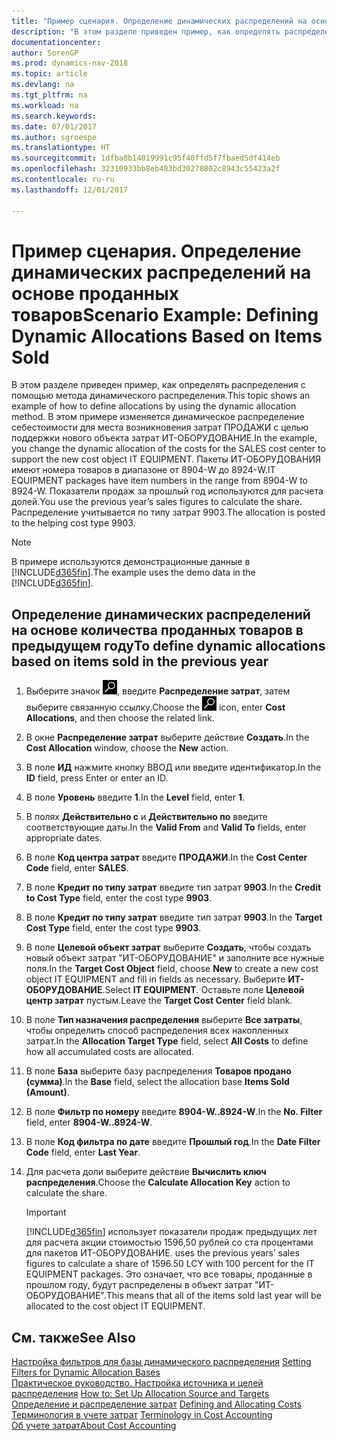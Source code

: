 ```yaml
---
title: "Пример сценария. Определение динамических распределений на основе проданных товаров"
description: "В этом разделе приведен пример, как определять распределения с помощью метода динамического распределения. В этом примере изменяется динамическое распределение себестоимости для места возникновения затрат ПРОДАЖИ с целью поддержки нового объекта затрат ИТ-ОБОРУДОВАНИЕ. Пакеты ИТ-ОБОРУДОВАНИЯ имеют номера товаров в диапазоне от 8904-W до 8924-W. Показатели продаж за прошлый год используются для расчета долей. Распределение учитывается по типу затрат 9903."
documentationcenter: 
author: SorenGP
ms.prod: dynamics-nav-2018
ms.topic: article
ms.devlang: na
ms.tgt_pltfrm: na
ms.workload: na
ms.search.keywords: 
ms.date: 07/01/2017
ms.author: sgroespe
ms.translationtype: HT
ms.sourcegitcommit: 1dfba8b14019991c95f40ffd5f7fbaed5df414eb
ms.openlocfilehash: 32310933bb8eb483bd30270802c8943c55423a2f
ms.contentlocale: ru-ru
ms.lasthandoff: 12/01/2017

---
```

# <a name="scenario-example-defining-dynamic-allocations-based-on-items-sold"></a><span data-ttu-id="1c619-107">Пример сценария. Определение динамических распределений на основе проданных товаров</span><span class="sxs-lookup"><span data-stu-id="1c619-107">Scenario Example: Defining Dynamic Allocations Based on Items Sold</span></span>
<span data-ttu-id="1c619-108">В этом разделе приведен пример, как определять распределения с помощью метода динамического распределения.</span><span class="sxs-lookup"><span data-stu-id="1c619-108">This topic shows an example of how to define allocations by using the dynamic allocation method.</span></span> <span data-ttu-id="1c619-109">В этом примере изменяется динамическое распределение себестоимости для места возникновения затрат ПРОДАЖИ с целью поддержки нового объекта затрат ИТ-ОБОРУДОВАНИЕ.</span><span class="sxs-lookup"><span data-stu-id="1c619-109">In the example, you change the dynamic allocation of the costs for the SALES cost center to support the new cost object IT EQUIPMENT.</span></span> <span data-ttu-id="1c619-110">Пакеты ИТ-ОБОРУДОВАНИЯ имеют номера товаров в диапазоне от 8904-W до 8924-W.</span><span class="sxs-lookup"><span data-stu-id="1c619-110">IT EQUIPMENT packages have item numbers in the range from 8904-W to 8924-W.</span></span> <span data-ttu-id="1c619-111">Показатели продаж за прошлый год используются для расчета долей.</span><span class="sxs-lookup"><span data-stu-id="1c619-111">You use the previous year’s sales figures to calculate the share.</span></span> <span data-ttu-id="1c619-112">Распределение учитывается по типу затрат 9903.</span><span class="sxs-lookup"><span data-stu-id="1c619-112">The allocation is posted to the helping cost type 9903.</span></span>  

> [!NOTE]  
>  <span data-ttu-id="1c619-113">В примере используются демонстрационные данные в [!INCLUDE[d365fin](includes/d365fin_md.md)].</span><span class="sxs-lookup"><span data-stu-id="1c619-113">The example uses the demo data in the [!INCLUDE[d365fin](includes/d365fin_md.md)].</span></span>  

## <a name="to-define-dynamic-allocations-based-on-items-sold-in-the-previous-year"></a><span data-ttu-id="1c619-114">Определение динамических распределений на основе количества проданных товаров в предыдущем году</span><span class="sxs-lookup"><span data-stu-id="1c619-114">To define dynamic allocations based on items sold in the previous year</span></span>  

1.  <span data-ttu-id="1c619-115">Выберите значок ![Поиск страницы или отчета](media/ui-search/search_small.png "Значок поиска страницы или отчета"), введите **Распределение затрат**, затем выберите связанную ссылку.</span><span class="sxs-lookup"><span data-stu-id="1c619-115">Choose the ![Search for Page or Report](media/ui-search/search_small.png "Search for Page or Report icon") icon, enter **Cost Allocations**, and then choose the related link.</span></span>  
2.  <span data-ttu-id="1c619-116">В окне **Распределение затрат** выберите действие **Создать**.</span><span class="sxs-lookup"><span data-stu-id="1c619-116">In the **Cost Allocation** window, choose the **New** action.</span></span>  
3.  <span data-ttu-id="1c619-117">В поле **ИД** нажмите кнопку ВВОД или введите идентификатор.</span><span class="sxs-lookup"><span data-stu-id="1c619-117">In the **ID** field, press Enter or enter an ID.</span></span>  
4.  <span data-ttu-id="1c619-118">В поле **Уровень** введите **1**.</span><span class="sxs-lookup"><span data-stu-id="1c619-118">In the **Level** field, enter **1**.</span></span>  
5.  <span data-ttu-id="1c619-119">В полях **Действительно с** и **Действительно по** введите соответствующие даты.</span><span class="sxs-lookup"><span data-stu-id="1c619-119">In the **Valid From** and **Valid To** fields, enter appropriate dates.</span></span>  
6.  <span data-ttu-id="1c619-120">В поле **Код центра затрат** введите **ПРОДАЖИ**.</span><span class="sxs-lookup"><span data-stu-id="1c619-120">In the **Cost Center Code** field, enter **SALES**.</span></span>  
7.  <span data-ttu-id="1c619-121">В поле **Кредит по типу затрат** введите тип затрат **9903**.</span><span class="sxs-lookup"><span data-stu-id="1c619-121">In the **Credit to Cost Type** field, enter the cost type **9903**.</span></span>  
8.  <span data-ttu-id="1c619-122">В поле **Кредит по типу затрат** введите тип затрат **9903**.</span><span class="sxs-lookup"><span data-stu-id="1c619-122">In the **Target Cost Type** field, enter the cost type **9903**.</span></span>  
9. <span data-ttu-id="1c619-123">В поле **Целевой объект затрат** выберите **Создать**, чтобы создать новый объект затрат "ИТ-ОБОРУДОВАНИЕ" и заполните все нужные поля.</span><span class="sxs-lookup"><span data-stu-id="1c619-123">In the **Target Cost Object** field, choose **New** to create a new cost object IT EQUIPMENT and fill in fields as necessary.</span></span> <span data-ttu-id="1c619-124">Выберите **ИТ-ОБОРУДОВАНИЕ**.</span><span class="sxs-lookup"><span data-stu-id="1c619-124">Select **IT EQUIPMENT**.</span></span> <span data-ttu-id="1c619-125">Оставьте поле **Целевой центр затрат** пустым.</span><span class="sxs-lookup"><span data-stu-id="1c619-125">Leave the **Target Cost Center** field blank.</span></span>  
10. <span data-ttu-id="1c619-126">В поле **Тип назначения распределения** выберите **Все затраты**, чтобы определить способ распределения всех накопленных затрат.</span><span class="sxs-lookup"><span data-stu-id="1c619-126">In the **Allocation Target Type** field, select **All Costs** to define how all accumulated costs are allocated.</span></span>  
11. <span data-ttu-id="1c619-127">В поле **База** выберите базу распределения **Товаров продано (сумма)**.</span><span class="sxs-lookup"><span data-stu-id="1c619-127">In the **Base** field, select the allocation base **Items Sold (Amount)**.</span></span>  
12. <span data-ttu-id="1c619-128">В поле **Фильтр по номеру** введите **8904-W..8924-W**.</span><span class="sxs-lookup"><span data-stu-id="1c619-128">In the **No. Filter** field, enter **8904-W..8924-W**.</span></span>  
13. <span data-ttu-id="1c619-129">В поле **Код фильтра по дате** введите **Прошлый год**.</span><span class="sxs-lookup"><span data-stu-id="1c619-129">In the **Date Filter Code** field, enter **Last Year**.</span></span>  
14. <span data-ttu-id="1c619-130">Для расчета доли выберите действие **Вычислить ключ распределения**.</span><span class="sxs-lookup"><span data-stu-id="1c619-130">Choose the **Calculate Allocation Key** action to calculate the share.</span></span>  

    > [!IMPORTANT]  
    >  [!INCLUDE[d365fin](includes/d365fin_md.md)]<span data-ttu-id="1c619-131"> использует показатели продаж предыдущих лет для расчета акции стоимостью 1596,50 рублей со ста процентами для пакетов ИТ-ОБОРУДОВАНИЕ.</span><span class="sxs-lookup"><span data-stu-id="1c619-131"> uses the previous years’ sales figures to calculate a share of 1596.50 LCY with 100 percent for the IT EQUIPMENT packages.</span></span> <span data-ttu-id="1c619-132">Это означает, что все товары, проданные в прошлом году, будут распределены в объект затрат "ИТ-ОБОРУДОВАНИЕ".</span><span class="sxs-lookup"><span data-stu-id="1c619-132">This means that all of the items sold last year will be allocated to the cost object IT EQUIPMENT.</span></span>  

## <a name="see-also"></a><span data-ttu-id="1c619-133">См. также</span><span class="sxs-lookup"><span data-stu-id="1c619-133">See Also</span></span>  
 <span data-ttu-id="1c619-134">[Настройка фильтров для базы динамического распределения](finance-setting-filters-for-dynamic-allocation-bases.md) </span><span class="sxs-lookup"><span data-stu-id="1c619-134">[Setting Filters for Dynamic Allocation Bases](finance-setting-filters-for-dynamic-allocation-bases.md) </span></span>  
 <span data-ttu-id="1c619-135">[Практическое руководство. Настройка источника и целей распределения](finance-how-to-set-up-allocation-source-and-targets.md) </span><span class="sxs-lookup"><span data-stu-id="1c619-135">[How to: Set Up Allocation Source and Targets](finance-how-to-set-up-allocation-source-and-targets.md) </span></span>  
 <span data-ttu-id="1c619-136">[Определение и распределение затрат](finance-define-and-allocate-costs.md) </span><span class="sxs-lookup"><span data-stu-id="1c619-136">[Defining and Allocating Costs](finance-define-and-allocate-costs.md) </span></span>  
 <span data-ttu-id="1c619-137">[Терминология в учете затрат](finance-terminology-in-cost-accounting.md) </span><span class="sxs-lookup"><span data-stu-id="1c619-137">[Terminology in Cost Accounting](finance-terminology-in-cost-accounting.md) </span></span>  
 [<span data-ttu-id="1c619-138">Об учете затрат</span><span class="sxs-lookup"><span data-stu-id="1c619-138">About Cost Accounting</span></span>](finance-about-cost-accounting.md)

